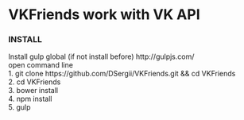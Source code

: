 # VKFriends work with VK API
<h3>INSTALL</h3>
Install gulp global (if not install before) http://gulpjs.com/ <br/>
open command line <br />
1. git clone https://github.com/DSergii/VKFriends.git && cd VKFriends <br />
2. cd VKFriends <br />
3. bower install <br />
4. npm install <br />
5. gulp <br />
